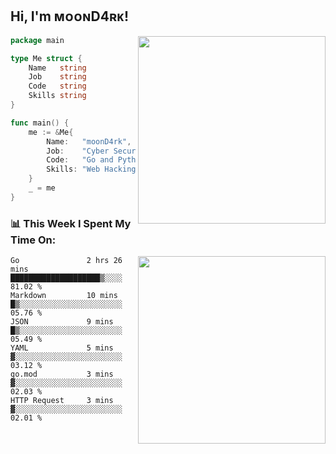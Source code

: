 <h2> Hi, I'm ᴍᴏᴏɴD4ʀᴋ!</h2>
<img align='right' src="https://github-readme-stats.vercel.app/api?username=moond4rk&show_icons=true&theme=radical" width="300">


```go
package main

type Me struct {
	Name   string
	Job    string
	Code   string
	Skills string
}

func main() {
	me := &Me{
		Name:   "moonD4rk",
		Job:    "Cyber Security Engineer",
		Code:   "Go and Python and Others",
		Skills: "Web Hacking ^o^",
	}
	_ = me
}
```



<h3>📊 This Week I Spent My Time On:</h3>
<img align='right' src="https://spotify-github-profile.vercel.app/api/view?uid=zbgk3g7ojwjwrwrleo6u8mhub&cover_image=true&theme=novatorem" width="300">

<!--START_SECTION:waka-->

```text
Go               2 hrs 26 mins   ████████████████████▒░░░░   81.02 %
Markdown         10 mins         █▒░░░░░░░░░░░░░░░░░░░░░░░   05.76 %
JSON             9 mins          █▒░░░░░░░░░░░░░░░░░░░░░░░   05.49 %
YAML             5 mins          ▓░░░░░░░░░░░░░░░░░░░░░░░░   03.12 %
go.mod           3 mins          ▓░░░░░░░░░░░░░░░░░░░░░░░░   02.03 %
HTTP Request     3 mins          ▓░░░░░░░░░░░░░░░░░░░░░░░░   02.01 %
```

<!--END_SECTION:waka-->

